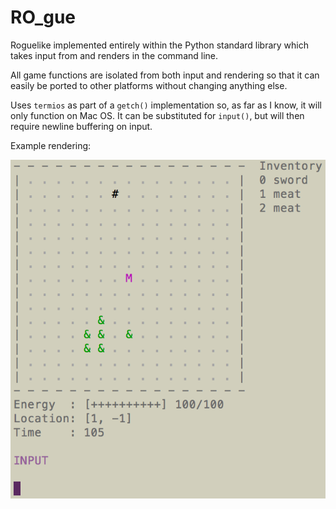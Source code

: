# RO_gue

Roguelike implemented entirely within the Python standard library which takes input from and renders in the command line.

All game functions are isolated from both input and rendering so that it can easily be ported to other platforms without changing anything else.

Uses `termios` as part of a `getch()` implementation so, as far as I know, it will only function on Mac OS. It can be substituted for `input()`, but will then require newline buffering on input.

Example rendering:

![UI](/sample_images/UI.png)
